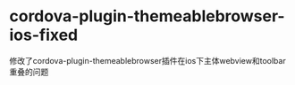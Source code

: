 # cordova-plugin-themeablebrowser-ios-fixed
修改了cordova-plugin-themeablebrowser插件在ios下主体webview和toolbar重叠的问题
